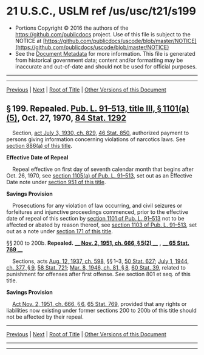 ---
---

# 21 U.S.C., USLM ref /us/usc/t21/s199

* Portions Copyright © 2016 the authors of the https://github.com/publicdocs project.
  Use of this file is subject to the NOTICE at [https://github.com/publicdocs/uscode/blob/master/NOTICE](https://github.com/publicdocs/uscode/blob/master/NOTICE)
* See the [Document Metadata](././../../../..//README.md) for more information.
  This file is generated from historical government data; content and/or formatting may be inaccurate and out-of-date and should not be used for official purposes.

----------
----------

[Previous](./../../../..//us/usc/t21/ch6/m__us_usc_t21_s196.md) | [Next](./../../../..//us/usc/t21/ch7/m__us_usc_t21_ch7.md) | [Root of Title](./../../../../) | [Other Versions of this Document](https://publicdocs.github.io/go/links?ns=uslm&ref=%2Fus%2Fusc%2Ft21%2Fs199)

## § 199. Repealed. [Pub. L. 91–513, title III, § 1101(a)(5)][/us/pl/91/513/s1101/a/5], Oct. 27, 1970, [84 Stat. 1292][/us/stat/84/1292]

    Section, [act July 3, 1930, ch. 829][/us/act/1930-07-03/ch829], [46 Stat. 850][/us/stat/46/850], authorized payment to persons giving information concerning violations of narcotics laws. See [section 886(a) of this title][/us/usc/t21/s886/a].

 __Effective Date of Repeal__ 

    Repeal effective on first day of seventh calendar month that begins after Oct. 26, 1970, see [section 1105(a) of Pub. L. 91–513][/us/pl/91/513/s1105/a], set out as an Effective Date note under [section 951 of this title][/us/usc/t21/s951].

 __Savings Provision__ 

    Prosecutions for any violation of law occurring, and civil seizures or forfeitures and injunctive proceedings commenced, prior to the effective date of repeal of this section by [section 1101 of Pub. L. 91–513][/us/pl/91/513/s1101] not to be affected or abated by reason thereof, see [section 1103 of Pub. L. 91–513][/us/pl/91/513/s1103], set out as a note under [section 171 of this title][/us/usc/t21/s171].

§§ 200 to 200b. __Repealed.__  __[__  __Nov. 2, 1951, ch. 666, § 5(2)__  __][/us/act/1951-11-02/ch666/s5/2]__  __,__  __[__  __65 Stat. 769__  __][/us/stat/65/769]__ 

    Sections, acts [Aug. 12, 1937, ch. 598][/us/act/1937-08-12/ch598], §§ 1–3, [50 Stat. 627][/us/stat/50/627]; [July 1, 1944, ch. 377, § 9][/us/act/1944-07-01/ch377/s9], [58 Stat. 721][/us/stat/58/721]; [Mar. 8, 1946, ch. 81, § 8][/us/act/1946-03-08/ch81/s8], [60 Stat. 39][/us/stat/60/39], related to punishment for offenses after first offense. See section 801 et seq. of this title.

 __Savings Provision__ 

    [Act Nov. 2, 1951, ch. 666, § 6][/us/act/1951-11-02/ch666/s6], [65 Stat. 769][/us/stat/65/769], provided that any rights or liabilities now existing under former sections 200 to 200b of this title should not be affected by their repeal.

----------

[Previous](./../../../..//us/usc/t21/ch6/m__us_usc_t21_s196.md) | [Next](./../../../..//us/usc/t21/ch7/m__us_usc_t21_ch7.md) | [Root of Title](./../../../../) | [Other Versions of this Document](https://publicdocs.github.io/go/links?ns=uslm&ref=%2Fus%2Fusc%2Ft21%2Fs199)

----------
----------

[/us/pl/91/513/s1101/a/5]: https://publicdocs.github.io/go/links?ns=uslm&ref=%2Fus%2Fpl%2F91%2F513%2Fs1101%2Fa%2F5
[/us/stat/84/1292]: https://publicdocs.github.io/go/links?ns=uslm&ref=%2Fus%2Fstat%2F84%2F1292
[/us/act/1930-07-03/ch829]: https://publicdocs.github.io/go/links?ns=uslm&ref=%2Fus%2Fact%2F1930-07-03%2Fch829
[/us/stat/46/850]: https://publicdocs.github.io/go/links?ns=uslm&ref=%2Fus%2Fstat%2F46%2F850
[/us/usc/t21/s886/a]: https://publicdocs.github.io/go/links?ns=uslm&ref=%2Fus%2Fusc%2Ft21%2Fs886%2Fa
[/us/pl/91/513/s1105/a]: https://publicdocs.github.io/go/links?ns=uslm&ref=%2Fus%2Fpl%2F91%2F513%2Fs1105%2Fa
[/us/usc/t21/s951]: https://publicdocs.github.io/go/links?ns=uslm&ref=%2Fus%2Fusc%2Ft21%2Fs951
[/us/pl/91/513/s1101]: https://publicdocs.github.io/go/links?ns=uslm&ref=%2Fus%2Fpl%2F91%2F513%2Fs1101
[/us/pl/91/513/s1103]: https://publicdocs.github.io/go/links?ns=uslm&ref=%2Fus%2Fpl%2F91%2F513%2Fs1103
[/us/usc/t21/s171]: https://publicdocs.github.io/go/links?ns=uslm&ref=%2Fus%2Fusc%2Ft21%2Fs171
[/us/act/1951-11-02/ch666/s5/2]: https://publicdocs.github.io/go/links?ns=uslm&ref=%2Fus%2Fact%2F1951-11-02%2Fch666%2Fs5%2F2
[/us/stat/65/769]: https://publicdocs.github.io/go/links?ns=uslm&ref=%2Fus%2Fstat%2F65%2F769
[/us/act/1937-08-12/ch598]: https://publicdocs.github.io/go/links?ns=uslm&ref=%2Fus%2Fact%2F1937-08-12%2Fch598
[/us/stat/50/627]: https://publicdocs.github.io/go/links?ns=uslm&ref=%2Fus%2Fstat%2F50%2F627
[/us/act/1944-07-01/ch377/s9]: https://publicdocs.github.io/go/links?ns=uslm&ref=%2Fus%2Fact%2F1944-07-01%2Fch377%2Fs9
[/us/stat/58/721]: https://publicdocs.github.io/go/links?ns=uslm&ref=%2Fus%2Fstat%2F58%2F721
[/us/act/1946-03-08/ch81/s8]: https://publicdocs.github.io/go/links?ns=uslm&ref=%2Fus%2Fact%2F1946-03-08%2Fch81%2Fs8
[/us/stat/60/39]: https://publicdocs.github.io/go/links?ns=uslm&ref=%2Fus%2Fstat%2F60%2F39
[/us/act/1951-11-02/ch666/s6]: https://publicdocs.github.io/go/links?ns=uslm&ref=%2Fus%2Fact%2F1951-11-02%2Fch666%2Fs6
[/us/stat/65/769]: https://publicdocs.github.io/go/links?ns=uslm&ref=%2Fus%2Fstat%2F65%2F769


